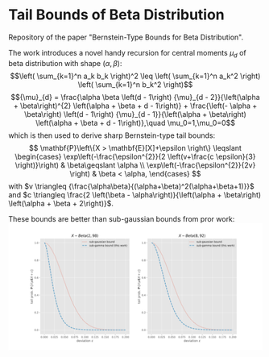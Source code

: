# Tail Bounds of Beta Distribution

Repository of the paper "Bernstein-Type Bounds for Beta Distribution".

The work introduces a novel handy recursion for central moments $\mu_d$ of beta distribution with shape $(\alpha,\beta)$:
$$\left( \sum_{k=1}^n a_k b_k \right)^2 \leq \left( \sum_{k=1}^n a_k^2 \right) \left( \sum_{k=1}^n b_k^2 \right)$$
$${\mu}_{d} = \frac{\alpha \beta \left(d - 1\right) {\mu}_{d - 2}}{\left(\alpha + \beta\right)^{2} \left(\alpha + \beta + d - 1\right)} + \frac{\left(- \alpha + \beta\right) \left(d - 1\right) {\mu}_{d - 1}}{\left(\alpha + \beta\right) \left(\alpha + \beta + d - 1\right)},\quad \mu_0=1,\mu_0=0$$
which is then used to derive sharp Bernstein-type tail bounds:
$$
\mathbf{P}\left\{X > \mathbf{E}[X]+\epsilon \right\}  \leqslant 
\begin{cases}
\exp\left(-\frac{\epsilon^{2}}{2 \left(v+\frac{c \epsilon}{3} \right)}\right) & \beta\geqslant \alpha \\
\exp\left(-\frac{\epsilon^{2}}{2v} \right) & \beta < \alpha,
\end{cases}
$$
with $v \triangleq {\frac{\alpha\beta}{(\alpha+\beta)^2(\alpha+\beta+1)}}$ and $c \triangleq  \frac{2 \left(\beta - \alpha\right)}{\left(\alpha + \beta\right) \left(\alpha + \beta + 2\right)}$. 

These bounds are better than sub-gaussian bounds from pror work:
![image](comparison.svg)